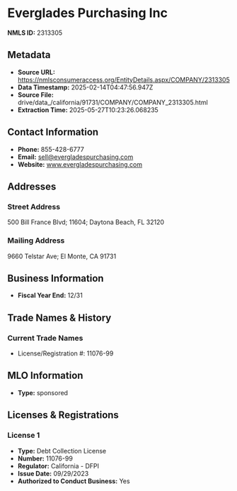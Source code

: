 # Everglades Purchasing Inc

**NMLS ID:** 2313305

## Metadata
- **Source URL:** https://nmlsconsumeraccess.org/EntityDetails.aspx/COMPANY/2313305
- **Data Timestamp:** 2025-02-14T04:47:56.947Z
- **Source File:** drive/data_/california/91731/COMPANY/COMPANY_2313305.html
- **Extraction Time:** 2025-05-27T10:23:26.068235

## Contact Information
- **Phone:** 855-428-6777
- **Email:** sell@evergladespurchasing.com
- **Website:** www.evergladespurchasing.com

## Addresses
### Street Address
500 Bill France Blvd; 11604; Daytona Beach, FL 32120

### Mailing Address
9660 Telstar Ave; El Monte, CA 91731

## Business Information
- **Fiscal Year End:** 12/31

## Trade Names & History
### Current Trade Names
- License/Registration #: 11076-99

## MLO Information
- **Type:** sponsored

## Licenses & Registrations

### License 1
- **Type:** Debt Collection License
- **Number:** 11076-99
- **Regulator:** California - DFPI
- **Issue Date:** 09/29/2023
- **Authorized to Conduct Business:** Yes
